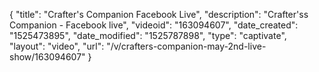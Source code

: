{
    "title": "Crafter's Companion Facebook Live",
    "description": "Crafter'ss Companion - Facebook live",
    "videoid": "163094607",
    "date_created": "1525473895",
    "date_modified": "1525787898",
    "type": "captivate",
    "layout": "video",
    "url": "\/v\/crafters-companion-may-2nd-live-show\/163094607"
}